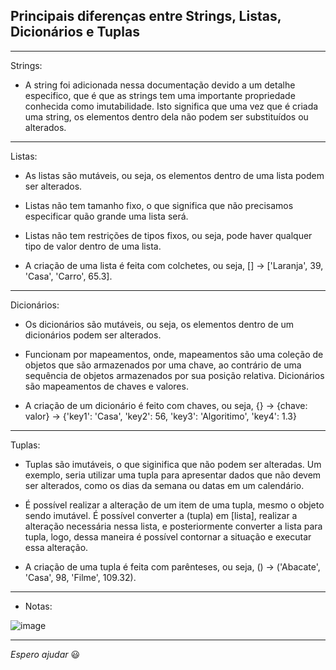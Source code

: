 ## Principais diferenças entre Strings, Listas, Dicionários e Tuplas

---

Strings:

- A string foi adicionada nessa documentação devido a um detalhe especifico, que é que as strings tem uma importante propriedade conhecida como imutabilidade. Isto significa que uma vez que é criada uma string, os elementos dentro dela não podem ser substituídos ou alterados.

---

Listas:

- As listas são mutáveis, ou seja, os elementos dentro de uma lista podem ser alterados.

- Listas não tem tamanho fixo, o que significa que não precisamos especificar quão grande uma lista será.

- Listas não tem restrições de tipos fixos, ou seja, pode haver qualquer tipo de valor dentro de uma lista.

- A criação de uma lista é feita com colchetes, ou seja, [] -> ['Laranja', 39, 'Casa', 'Carro', 65.3].

---

Dicionários:

- Os dicionários são mutáveis, ou seja, os elementos dentro de um dicionários podem ser alterados.

- Funcionam por mapeamentos, onde, mapeamentos são uma coleção de objetos que são armazenados por uma chave, ao contrário de uma sequência de objetos armazenados por sua posição relativa. Dicionários são mapeamentos de chaves e valores.

- A criação de um dicionário é feito com chaves, ou seja, {} -> {chave: valor} -> {'key1': 'Casa', 'key2': 56, 'key3': 'Algoritimo', 'key4': 1.3}

---

Tuplas:

- Tuplas são imutáveis, o que siginifica que não podem ser alteradas. Um exemplo, seria utilizar uma tupla para apresentar dados que não devem ser alterados, como os dias da semana ou datas em um calendário.

- É possível realizar a alteração de um item de uma tupla, mesmo o objeto sendo imutável. É possível converter a (tupla) em [lista], realizar a alteração necessária nessa lista, e posteriormente converter a lista para tupla, logo, dessa maneira é possível contornar a situação e executar essa alteração.

- A criação de uma tupla é feita com parênteses, ou seja, () -> ('Abacate', 'Casa', 98, 'Filme', 109.32).

---

- Notas:

![image](https://user-images.githubusercontent.com/57469401/149641394-9e92988c-4e36-48a2-8737-caa73584759f.png)

---

_Espero ajudar_ :smiley:
